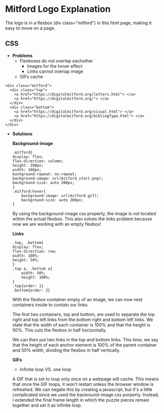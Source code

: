 # Mitford Logo Explanation

The logo is in a flexbox (div class="mitford") in this html page, making it easy to move on a page.

## CSS
  * **Problems**
    * Flexboxes do not overlap eachother
      * Images for the hover effect
      * Links cannot overlap image
    * GIFs cache

```
<div class="mitford">
  <div class="top">
    <a href="https://digitalmitford.org/letters.html"> </a>
    <a href="https://digitalmitford.org/"> </a>
  </div>
  <div class="bottom">
    <a href="https://digitalmitford.org/visual.html"> </a>
    <a href="https://digitalmitford.org/bibliogType.html"> </a>
  </div>
</div>
```

  * **Solutions**
  
    **Background-image**
    ```
    .mitford{
    display: flex;
    flex-direction: column;
    height: 200px;
    width: 160px;
    background-repeat: no-repeat;
    background-image: url(mitford_start.png);
    background-size: auto 200px;
    }
    .mitford:hover{
        background-image: url(mitford.gif);
        background-size: auto 200px;
    }
    ```
    By using the background-image css property, the image is not located within the actual flexbox.
    This also solves the links problem because now we are working with an empty flexbox!
    
    **Links**
    ```
    .top, .bottom{
    display: flex;
    flex-direction: row;
    width: 100%;
    height: 50%;
    }
    .top a, .bottom a{
        width: 50%;
        height: 100%;
    }
    .top{order: 1}
    .bottom{order: 2}
    ```
    With the flexbox container empty of an image, we can now nest containers inside to contain our links.
    
    The first two containers, top and bottom, are used to separate the top right and top left links from the bottom right and bottom left links. We state that the width of each container is 100% and that the height is 50%. This cuts the flexbox in half horizontally.
    
    We can then put two links in the top and bottom links. This time, we say that the height of each anchor element is 100% of the parent container and 50% width, dividing the flexbox in half vertically.

    **GIFs**
    * Infinite loop VS. one loop
    
    A GIF that is set to loop only once on a webpage will cache. This means that once the GIF loops, it won't restart unless the browser window is refreshed. We can negate this by creating a javascript, but it's a little complicated since we used the backround-image css porperty. Instead, I extended the final frame length in which the puzzle pieces remain together and set it as infinite loop.
    
    
